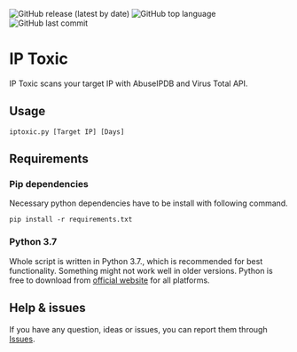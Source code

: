 ![GitHub release (latest by date)](https://img.shields.io/github/v/release/cyb3rd3s/WPvSCAN?style=for-the-badge) ![GitHub top language](https://img.shields.io/github/languages/top/cyb3rd3s/WPvSCAN?style=for-the-badge) ![GitHub last commit](https://img.shields.io/github/last-commit/cyb3rd3s/WPvSCAN?style=for-the-badge)
# IP Toxic
IP Toxic scans your target IP with AbuseIPDB and Virus Total API.
## Usage
```
iptoxic.py [Target IP] [Days]
```

## Requirements
### Pip dependencies
Necessary python dependencies have to be install with following command.
```
pip install -r requirements.txt
```
### Python 3.7
Whole script is written in Python 3.7., which is recommended for best functionality. Something might not work well in older versions. Python is free to download from [official website](https://www.python.org/downloads/) for all platforms.

## Help & issues
If you have any question, ideas or issues, you can report them through [Issues](https://github.com/cyb3rd3s/IPToxic/issues).
